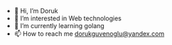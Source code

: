 - 👋 Hi, I’m Doruk
- 👀 I’m interested in Web technologies
- 🌱 I’m currently learning golang
- 📫 How to reach me dorukguvenoglu@yandex.com

